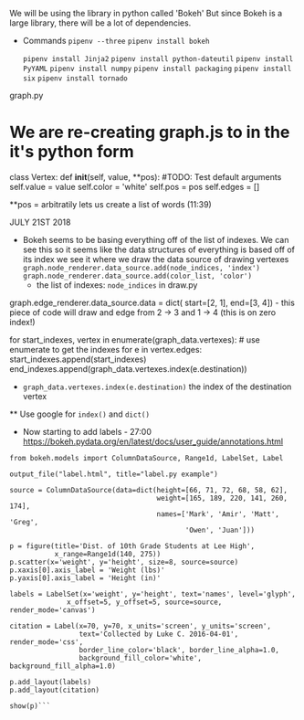 We will be using the library in python called 'Bokeh' But since Bokeh is a large library, there will be a lot of dependencies.

+ Commands
    `pipenv --three`
    `pipenv install bokeh`

    `pipenv install Jinja2`
    `pipenv install python-dateutil`
    `pipenv install PyYAML`
    `pipenv install numpy`
    `pipenv install packaging`
    `pipenv install six`
    `pipenv install tornado`

graph.py
# We are re-creating graph.js to in the it's python form
class Vertex:
    def __init__(self, value, **pos): #TODO: Test default arguments
        self.value = value
        self.color = 'white'
        self.pos = pos
        self.edges = []

**pos = arbitratily lets us create a list of words (11:39)

JULY 21ST 2018
+ Bokeh seems to be basing everything off of the list of indexes.
    We can see this 
    so it seems like the data structures of everything is based off of its index
    we see it where we draw the data source of drawing vertexes
        ```graph.node_renderer.data_source.add(node_indices, 'index')
        graph.node_renderer.data_source.add(color_list, 'color')```
    - the list of indexes: `node_indices` in draw.py

graph.edge_renderer.data_source.data = dict(
     start=[2, 1],
     end=[3, 4])
    - this piece of code will draw and edge from 2 -> 3 and 1 -> 4 (this is on zero index!)

for start_indexes, vertex in enumerate(graph_data.vertexes): # use enumerate to get the indexes
    for e in vertex.edges:
        start_indexes.append(start_indexes)
        end_indexes.append(graph_data.vertexes.index(e.destination))
 - `graph_data.vertexes.index(e.destination)` the index of the destination vertex

** Use google for `index()` and `dict()`

+ Now starting to add labels - 27:00
https://bokeh.pydata.org/en/latest/docs/user_guide/annotations.html
```from bokeh.plotting import figure, show, output_file
from bokeh.models import ColumnDataSource, Range1d, LabelSet, Label

output_file("label.html", title="label.py example")

source = ColumnDataSource(data=dict(height=[66, 71, 72, 68, 58, 62],
                                    weight=[165, 189, 220, 141, 260, 174],
                                    names=['Mark', 'Amir', 'Matt', 'Greg',
                                           'Owen', 'Juan']))

p = figure(title='Dist. of 10th Grade Students at Lee High',
           x_range=Range1d(140, 275))
p.scatter(x='weight', y='height', size=8, source=source)
p.xaxis[0].axis_label = 'Weight (lbs)'
p.yaxis[0].axis_label = 'Height (in)'

labels = LabelSet(x='weight', y='height', text='names', level='glyph',
              x_offset=5, y_offset=5, source=source, render_mode='canvas')

citation = Label(x=70, y=70, x_units='screen', y_units='screen',
                 text='Collected by Luke C. 2016-04-01', render_mode='css',
                 border_line_color='black', border_line_alpha=1.0,
                 background_fill_color='white', background_fill_alpha=1.0)

p.add_layout(labels)
p.add_layout(citation)

show(p)```